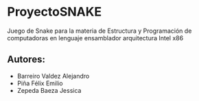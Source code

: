 # ProyectoSNAKE
Juego de Snake para la materia de Estructura y Programación de computadoras en lenguaje ensamblador arquitectura Intel x86

## Autores:
- Barreiro Valdez Alejandro
- Piña Félix Emilio
- Zepeda Baeza Jessica
